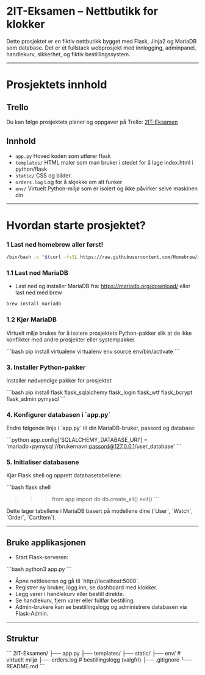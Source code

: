 
# 2IT-Eksamen – Nettbutikk for klokker

Dette prosjektet er en fiktiv nettbutikk bygget med Flask, Jinja2 og MariaDB som database. Det er et fullstack webprosjekt med innlogging, adminpanel, handlekurv, sikkerhet, og fiktiv bestillingssystem.

---
# Prosjektets innhold
## Trello

Du kan følge prosjektets planer og oppgaver på Trello: [2IT-Eksamen](https://trello.com/b/SAroMKd1/2it-eksamen)
## Innhold

- `app.py` Hoved koden som utfører flask 
- `templates/` HTML maler som man bruker i stedet for å lage index.html i python/flask
- `static/` CSS og bilder.
- `orders.log` Log for å skjekke om alt funker
- `env/` Virtuelt Python-miljø som er isolert og ikke påvirker selve maskinen din

---
# Hvordan starte prosjektet?
### 1 Last ned homebrew aller først!
```bash
/bin/bash -c "$(curl -fsSL https://raw.githubusercontent.com/Homebrew/install/HEAD/install.sh)"
```
### 1.1 Last ned MariaDB
- Last ned og installer MariaDB fra: https://mariadb.org/download/ eller last ned med brew
```bash
brew install mariadb
```
### 1.2 Kjør MariaDB

Virtuelt miljø brukes for å isolere prosjektets Python-pakker slik at de ikke konflikter med andre prosjekter eller systempakker.

\`\`\`bash
pip install virtualenv
virtualenv env
source env/bin/activate 
\`\`\`

### 3. Installer Python-pakker

Installer nødvendige pakker for prosjektet

\`\`\`bash
pip install flask flask_sqlalchemy flask_login flask_wtf flask_bcrypt flask_admin pymysql
\`\`\`

### 4. Konfigurer databasen i \`app.py\`

Endre følgende linje i \`app.py\` til din MariaDB-bruker, passord og database:

\`\`\`python
app.config['SQLALCHEMY_DATABASE_URI'] = 'mariadb+pymysql://brukernavn:passord@127.0.0.1/user_database'
\`\`\`

### 5. Initialiser databasene

Kjør Flask shell og opprett databasetabellene:

\`\`\`bash
flask shell
>>> from app import db
>>> db.create_all()
>>> exit()
\`\`\`

Dette lager tabellene i MariaDB basert på modellene dine (\`User\`, \`Watch\`, \`Order\`, \`CartItem\`).

---

## Bruke applikasjonen

- Start Flask-serveren:

\`\`\`bash
python3 app.py
\`\`\`

- Åpne nettleseren og gå til \`http://localhost:5000\`.
- Registrer ny bruker, logg inn, se dashboard med klokker.
- Legg varer i handlekurv eller bestill direkte.
- Se handlekurv, fjern varer eller fullfør bestilling.
- Admin-brukere kan se bestillingslogg og administrere databasen via Flask-Admin.

---

## Struktur

\`\`\`
2IT-Eksamen/
├── app.py
├── templates/
├── static/
├── env/                 # virtuelt miljø
├── orders.log           # bestillingslogg (valgfri)
├── .gitignore
└── README.md
\`\`\`
